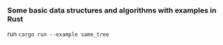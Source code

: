### Some basic data structures and algorithms with examples in Rust

run ```cargo run --example same_tree```
